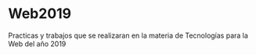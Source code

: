 # Web2019
Practicas y trabajos que se realizaran en la materia de Tecnologías para la Web del año 2019
